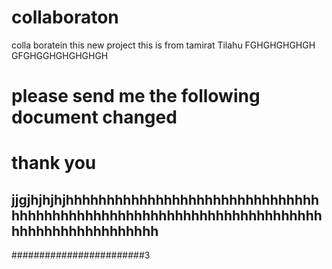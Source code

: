 # collaboraton
colla boratein this new project
this is from tamirat Tilahu
FGHGHGHGHGH
GFGHGGHGHGHGHGH

# please send me the following document changed
# thank you
## jjgjhjhjhjhhhhhhhhhhhhhhhhhhhhhhhhhhhhhhhhhhhhhhhhhhhhhhhhhhhhhhhhhhhhhhhhhhhhhhhhhhhhhhhhhhhhhhh
########################3

